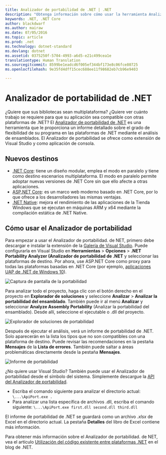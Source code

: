 ```yaml
---
title: Analizador de portabilidad de .NET | .NET
description: "Obtenga información sobre cómo usar la herramienta Analizador de portabilidad de .NET para evaluar la portabilidad de su código entre las diferentes plataformas de .NET."
keywords: .NET, .NET Core
author: blackdwarf
ms.author: mairaw
ms.date: 07/05/2016
ms.topic: article
ms.prod: .net
ms.technology: dotnet-standard
ms.devlang: dotnet
ms.assetid: 0375250f-5704-4993-a6d5-e21c499cea1e
translationtype: Human Translation
ms.sourcegitcommit: 8599be1eadcd6f005ef344bf173e8c06fce80725
ms.openlocfilehash: 9e35fd4dff15cec688ee11f98682eb7cb96e9403

---
```


# <a name="the-net-portability-analyzer"></a>Analizador de portabilidad de .NET

¿Quiere que sus bibliotecas sean multiplataforma? ¿Quiere ver cuánto trabajo se requiere para que su aplicación sea compatible con otras plataformas de .NET? El [Analizador de portabilidad de .NET](http://go.microsoft.com/fwlink/?LinkID=507467) es una herramienta que le proporciona un informe detallado sobre el grado de flexibilidad de su programa en las plataformas de .NET mediante el análisis de ensamblados. El Analizador de portabilidad se ofrece como extensión de Visual Studio y como aplicación de consola.

## <a name="new-targets"></a>Nuevos destinos

*   [.NET Core](https://www.dotnetfoundation.org/netcore): tiene un diseño modular, emplea el modo en paralelo y tiene como destino escenarios multiplataforma. El modo en paralelo permite adoptar nuevas versiones de .NET Core sin que ello afecte a otras aplicaciones.
*   [ASP.NET Core](https://www.dotnetfoundation.org/aspnet-core): es un marco web moderno basado en .NET Core, por lo que ofrece a los desarrolladores las mismas ventajas.
*   [.NET Native](https://blogs.msdn.microsoft.com/dotnet/2014/04/24/net-native-performance): mejora el rendimiento de las aplicaciones de la Tienda Windows que se ejecutan en máquinas ARM y x64 mediante la compilación estática de .NET Native.

## <a name="how-to-use-portability-analyzer"></a>Cómo usar el Analizador de portabilidad

Para empezar a usar el Analizador de portabilidad. de NET, primero debe descargar e instalar la extensión de la [Galería de Visual Studio](http://go.microsoft.com/fwlink/?LinkID=507467). Puede configurarla en Visual Studio en **Herramientas** > **Opciones** > **.NET Portability Analyzer (Analizador de portabilidad de .NET** y seleccionar las plataformas de destino. Por ahora, use ASP.NET Core como proxy para todas las plataformas basadas en .NET Core (por ejemplo, [aplicaciones UAP de .NET de Windows 10](http://blogs.windows.com/buildingapps/2015/03/02/a-first-look-at-the-windows-10-universal-app-platform/)).

![Captura de pantalla de la portabilidad](./media/portability-analyzer/portability-screenshot.png)

Para analizar todo el proyecto, haga clic con el botón derecho en el proyecto en **Explorador de soluciones** y seleccione **Analizar** > **Analizar la portabilidad del ensamblado**. También puede ir al menú **Analizar** y seleccionar **Analyze Assembly Portability** (Analizar la portabilidad del ensamblado). Desde allí, seleccione el ejecutable o .dll del proyecto.

![Explorador de soluciones de portabilidad](./media/portability-analyzer/portability-solution-explorer.png)

Después de ejecutar el análisis, verá un informe de portabilidad de .NET. Solo aparecerán en la lista los tipos que no son compatibles con una plataforma de destino. Puede revisar las recomendaciones en la pestaña **Mensajes** de la **Lista de errores**. También puede saltar a áreas problemáticas directamente desde la pestaña **Mensajes**.

![Informe de portabilidad](./media/portability-analyzer/portability-report.png)

¿No quiere usar Visual Studio? También puede usar el Analizador de portabilidad desde el símbolo del sistema. Simplemente descargue la [API del Analizador de portabilidad](http://www.microsoft.com/download/details.aspx?id=42678).

*   Escriba el comando siguiente para analizar el directorio actual: `\...\ApiPort.exe .`
*   Para analizar una lista específica de archivos .dll, escriba el comando siguiente: `\...\ApiPort.exe first.dll second.dll third.dll`

El informe de portabilidad de .NET se guardará como un archivo *.xlsx* de Excel en el directorio actual. La pestaña **Detalles** del libro de Excel contiene más información.

Para obtener más información sobre el Analizador de portabilidad. de NET, vea el artículo [Utilización del código existente entre plataformas .NET](https://blogs.msdn.microsoft.com/dotnet/2014/08/06/leveraging-existing-code-across-net-platforms/) en el blog de .NET.



<!--HONumber=Nov16_HO3-->


